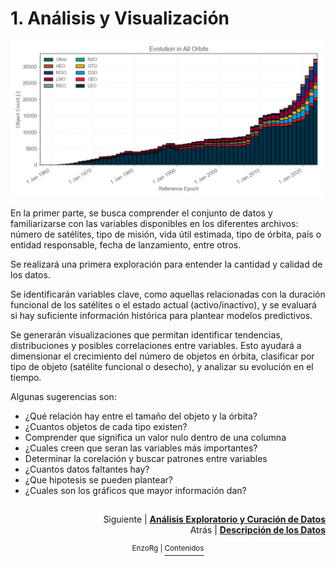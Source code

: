# 1. Análisis y Visualización

<img src="data/images/evolution_in_all_orbits.jpeg" alt="Evolución según las órbitas" width="500"/>  

En la primer parte, se busca comprender el conjunto de datos y familiarizarse con las variables disponibles en los diferentes archivos: número de satélites, tipo de misión, vida útil estimada, tipo de órbita, país o entidad responsable, fecha de lanzamiento, entre otros. 

Se realizará una primera exploración para entender la cantidad y calidad de los datos. 

Se identificarán variables clave, como aquellas relacionadas con la duración funcional de los satélites o el estado actual (activo/inactivo), y se evaluará si hay suficiente información histórica para plantear modelos predictivos.

Se generarán visualizaciones que permitan identificar tendencias, distribuciones y posibles correlaciones entre variables. Esto ayudará a dimensionar el crecimiento del número de objetos en órbita, clasificar por tipo de objeto (satélite funcional o desecho), y analizar su evolución en el tiempo.

Algunas sugerencias son:
- ¿Qué relación hay entre el tamaño del objeto y la órbita?
- ¿Cuantos objetos de cada tipo existen? 
- Comprender que significa un valor nulo dentro de una columna
- ¿Cuales creen que seran las variables más importantes?
- Determinar la corelación y buscar patrones entre variables
- ¿Cuantos datos faltantes hay?
- ¿Que hipotesis se pueden plantear?
- ¿Cuales son los gráficos que mayor información dan? 

##
<p align="right">Siguiente | <b><a href="analisis_exploratorio.md">Análisis Exploratorio y Curación de Datos</a></b>
<br/>
Atrás | <b><a href="dataset.md">Descripción de los Datos</a></p>

</b><p align="center"><sup> EnzoRg | </sup><a href="../README.md"><sup>Contenidos</sup></a></p>

